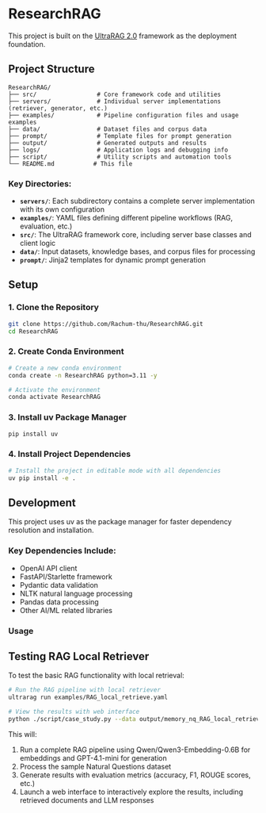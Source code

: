 # ResearchRAG

This project is built on the [UltraRAG 2.0](https://github.com/OpenBMB/UltraRAG) framework as the deployment foundation.

## Project Structure

```
ResearchRAG/
├── src/                 # Core framework code and utilities
├── servers/             # Individual server implementations (retriever, generator, etc.)
├── examples/            # Pipeline configuration files and usage examples
├── data/                # Dataset files and corpus data
├── prompt/              # Template files for prompt generation
├── output/              # Generated outputs and results
├── logs/                # Application logs and debugging info
├── script/              # Utility scripts and automation tools
└── README.md           # This file
```

### Key Directories:
- **`servers/`**: Each subdirectory contains a complete server implementation with its own configuration
- **`examples/`**: YAML files defining different pipeline workflows (RAG, evaluation, etc.)
- **`src/`**: The UltraRAG framework core, including server base classes and client logic
- **`data/`**: Input datasets, knowledge bases, and corpus files for processing
- **`prompt/`**: Jinja2 templates for dynamic prompt generation

## Setup

### 1. Clone the Repository
```bash
git clone https://github.com/Rachum-thu/ResearchRAG.git
cd ResearchRAG
```

### 2. Create Conda Environment
```bash
# Create a new conda environment
conda create -n ResearchRAG python=3.11 -y

# Activate the environment
conda activate ResearchRAG
```

### 3. Install uv Package Manager
```bash
pip install uv
```

### 4. Install Project Dependencies
```bash
# Install the project in editable mode with all dependencies
uv pip install -e .
```

## Development

This project uses uv as the package manager for faster dependency resolution and installation.

### Key Dependencies Include:
- OpenAI API client
- FastAPI/Starlette framework
- Pydantic data validation
- NLTK natural language processing
- Pandas data processing
- Other AI/ML related libraries

### Usage

## Testing RAG Local Retriever

To test the basic RAG functionality with local retrieval:

```bash
# Run the RAG pipeline with local retriever
ultrarag run examples/RAG_local_retrieve.yaml

# View the results with web interface
python ./script/case_study.py --data output/memory_nq_RAG_local_retrieve_<timestamp>.json --host 127.0.0.1 --port 8080 --title "RAG Case Study Viewer"
```

This will:
1. Run a complete RAG pipeline using Qwen/Qwen3-Embedding-0.6B for embeddings and GPT-4.1-mini for generation
2. Process the sample Natural Questions dataset 
3. Generate results with evaluation metrics (accuracy, F1, ROUGE scores, etc.)
4. Launch a web interface to interactively explore the results, including retrieved documents and LLM responses